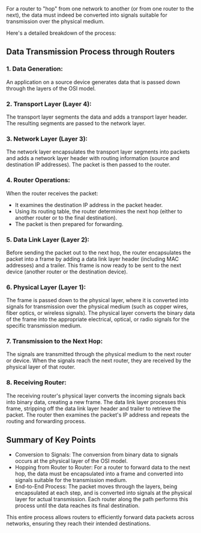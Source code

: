 For a router to "hop" from one network to another (or from one router to the next), the data must indeed be converted into signals suitable 
for transmission over the physical medium. 

Here's a detailed breakdown of the process:

## Data Transmission Process through Routers

### 1. Data Generation:

An application on a source device generates data that is passed down through the layers of the OSI model.

### 2. Transport Layer (Layer 4):

The transport layer segments the data and adds a transport layer header. The resulting segments are passed to the network layer.

### 3. Network Layer (Layer 3):

The network layer encapsulates the transport layer segments into packets and adds a network layer header with routing information (source and destination IP addresses).
The packet is then passed to the router.

### 4. Router Operations:

When the router receives the packet:
- It examines the destination IP address in the packet header.
- Using its routing table, the router determines the next hop (either to another router or to the final destination).
- The packet is then prepared for forwarding.

### 5. Data Link Layer (Layer 2):

Before sending the packet out to the next hop, the router encapsulates the packet into a frame by adding a data link layer header (including MAC addresses) and a trailer.
This frame is now ready to be sent to the next device (another router or the destination device).

### 6. Physical Layer (Layer 1):

The frame is passed down to the physical layer, where it is converted into signals for transmission over the physical medium (such as copper wires, fiber optics, or wireless signals).
The physical layer converts the binary data of the frame into the appropriate electrical, optical, or radio signals for the specific transmission medium.

### 7. Transmission to the Next Hop:

The signals are transmitted through the physical medium to the next router or device.
When the signals reach the next router, they are received by the physical layer of that router.

### 8. Receiving Router:

The receiving router's physical layer converts the incoming signals back into binary data, creating a new frame.
The data link layer processes this frame, stripping off the data link layer header and trailer to retrieve the packet.
The router then examines the packet's IP address and repeats the routing and forwarding process.

## Summary of Key Points
- Conversion to Signals: The conversion from binary data to signals occurs at the physical layer of the OSI model.
- Hopping from Router to Router: For a router to forward data to the next hop, the data must be encapsulated into a frame and converted into signals suitable for the transmission medium.
- End-to-End Process: The packet moves through the layers, being encapsulated at each step, and is converted into signals at the physical layer for actual transmission. Each router along the path performs this process until the data reaches its final destination.

This entire process allows routers to efficiently forward data packets across networks, ensuring they reach their intended destinations.
